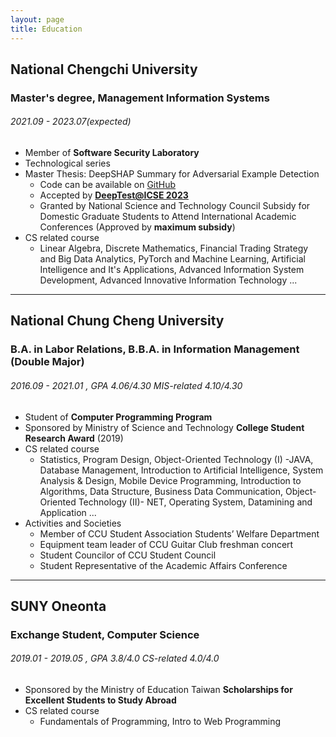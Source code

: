 ```yaml
---
layout: page
title: Education
---
```


## National Chengchi University
### Master's degree, Management Information Systems
###### 2021.09 - 2023.07(expected) 

- Member of **Software Security Laboratory**
- Technological series
- Master Thesis: DeepSHAP Summary for Adversarial Example Detection
    - Code can be available on [GitHub](https://github.com/YiChingLLin/DeepSHAP_summary)    
    - Accepted by **[DeepTest@ICSE 2023](https://conf.researchr.org/home/icse-2023/deeptest-2023?fbclid=IwAR3IUSO5dFzlr-ah5sDclDAJmKQMRN33AfNWhltwflAZSeXxSl7WuNYK6Sw&mibextid=Zxz2cZ#program)**
    - Granted by National Science and Technology Council Subsidy for Domestic Graduate Students to Attend International Academic Conferences (Approved by **maximum subsidy**)
- CS related course
    - Linear Algebra, Discrete Mathematics, Financial Trading Strategy and Big Data Analytics, PyTorch and Machine Learning, Artificial Intelligence and It's Applications, Advanced Information System Development, Advanced Innovative Information Technology ...

---

## National Chung Cheng University
### B.A. in Labor Relations, B.B.A. in Information Management (Double Major)
###### 2016.09 - 2021.01 , GPA 4.06/4.30  MIS-related 4.10/4.30

- Student of **Computer Programming Program**
- Sponsored by Ministry of Science and Technology **College Student Research Award** (2019)
- CS related course
    - Statistics, Program Design, Object-Oriented Technology (I) -JAVA, Database Management, Introduction to Artificial Intelligence, System Analysis & Design, Mobile Device Programming, Introduction to Algorithms, Data Structure, Business Data Communication, Object-Oriented Technology (II)- NET, Operating System, Datamining and Application ...
- Activities and Societies
    - Member of CCU Student Association Students’ Welfare Department
    - Equipment team leader of CCU Guitar Club freshman concert
    - Student Councilor of CCU Student Council
    - Student Representative of the Academic Affairs Conference

---

## SUNY Oneonta
### Exchange Student, Computer Science
###### 2019.01 - 2019.05 , GPA 3.8/4.0  CS-related 4.0/4.0

- Sponsored by the Ministry of Education Taiwan **Scholarships for Excellent Students to Study Abroad**
- CS related course
    - Fundamentals of Programming, Intro to Web Programming
